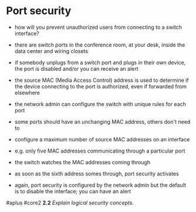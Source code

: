 # Port security

- how will you prevent unauthorized users from connecting to a switch interface? 
- there are switch ports in the conference room, at your desk, inside the data center and wiring closets

- if somebody unplugs from a switch port and plugs in their own device, the port is disabled and/or you can receive an alert
- the source MAC (Media Access Control) address is used to determine if the device connecting to the port is authorized, even if forwarded from elsewhere

- the network admin can configure the switch with unique rules for each port
- some ports should have an unchanging MAC address, others don't need to 

- configure a maximum number of source MAC addresses on an interface
- e.g. only five MAC addresses communicating through a particular port
- the switch watches the MAC addresses coming through 
- as soon as the sixth address somes through, port security activates
- again, port security is configured by the network admin but the default is to disable the interface; you can have an alert

#aplus #core2 **2.2** *Explain logical security concepts.* 
